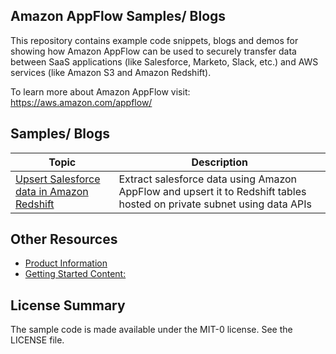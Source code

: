 ## Amazon AppFlow Samples/ Blogs

This repository contains example code snippets, blogs and demos for showing how Amazon AppFlow can be used to securely transfer data between SaaS applications (like Salesforce, Marketo, Slack, etc.) and AWS services (like Amazon S3 and Amazon Redshift).

To learn more about Amazon AppFlow visit: https://aws.amazon.com/appflow/

## Samples/ Blogs

| Topic                                                    | Description                                                |
| ----------------------------------------------------------- | ---------------------------------------------------------- |
| [Upsert Salesforce data in Amazon Redshift](sf-appflow-upsert-redshift-lambda/README.md) | Extract salesforce data using Amazon AppFlow and upsert it to Redshift tables hosted on private subnet using data APIs|



## Other Resources

- [Product Information](https://aws.amazon.com/appflow/)
- [Getting Started Content:](https://aws.amazon.com/appflow/getting-started/)

## License Summary

The sample code is made available under the MIT-0 license. See the LICENSE file.
